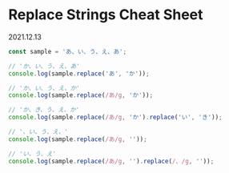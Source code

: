 # Replace Strings Cheat Sheet

2021.12.13

```js
const sample = 'あ、い、う、え、あ';
```

```js
// 'か、い、う、え、あ'
console.log(sample.replace('あ', 'か'));
```

```js
// 'か、い、う、え、か'
console.log(sample.replace(/あ/g, 'か'));
```

```js
// 'か、き、う、え、か'
console.log(sample.replace(/あ/g, 'か').replace('い', 'き'));
```

```js
// '、い、う、え、'
console.log(sample.replace(/あ/g, ''));

// 'い、う、え'
console.log(sample.replace(/あ/g, '').replace(/、/g, ''));
```
